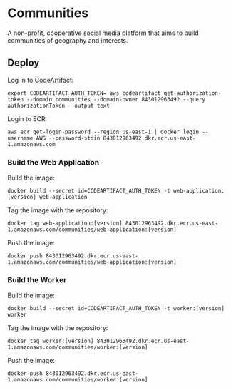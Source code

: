 # Communities 

A non-profit, cooperative social media platform that aims to build communities
of geography and interests.

## Deploy

Log in to CodeArtifact:

```
export CODEARTIFACT_AUTH_TOKEN=`aws codeartifact get-authorization-token --domain communities --domain-owner 843012963492 --query authorizationToken --output text`
```

Login to ECR:

```
aws ecr get-login-password --region us-east-1 | docker login --username AWS --password-stdin 843012963492.dkr.ecr.us-east-1.amazonaws.com
```

### Build the Web Application

Build the image:
```
docker build --secret id=CODEARTIFACT_AUTH_TOKEN -t web-application:[version] web-application 
```

Tag the image with the repository:
```
docker tag web-application:[version] 843012963492.dkr.ecr.us-east-1.amazonaws.com/communities/web-application:[version]
```

Push the image:
```
docker push 843012963492.dkr.ecr.us-east-1.amazonaws.com/communities/web-application:[version]
```

### Build the Worker

Build the image:
```
docker build --secret id=CODEARTIFACT_AUTH_TOKEN -t worker:[version] worker 
```

Tag the image with the repository:
```
docker tag worker:[version] 843012963492.dkr.ecr.us-east-1.amazonaws.com/communities/worker:[version]
```

Push the image:
```
docker push 843012963492.dkr.ecr.us-east-1.amazonaws.com/communities/worker:[version]
```
